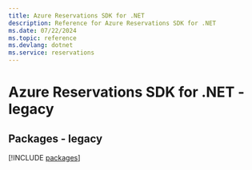```yaml
---
title: Azure Reservations SDK for .NET
description: Reference for Azure Reservations SDK for .NET
ms.date: 07/22/2024
ms.topic: reference
ms.devlang: dotnet
ms.service: reservations
---
```

# Azure Reservations SDK for .NET - legacy
## Packages - legacy
[!INCLUDE [packages](reservations-index.md)]